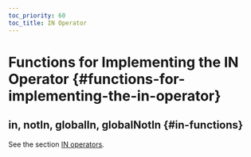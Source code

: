 ```yaml
---
toc_priority: 60
toc_title: IN Operator
---
```


# Functions for Implementing the IN Operator {#functions-for-implementing-the-in-operator}

## in, notIn, globalIn, globalNotIn {#in-functions}

See the section [IN operators](../../sql-reference/operators/in.md#select-in-operators).

